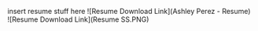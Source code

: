 insert resume stuff here
![Resume Download Link](Ashley Perez - Resume)  
![Resume Download Link](Resume SS.PNG)

